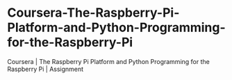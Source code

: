 # Coursera-The-Raspberry-Pi-Platform-and-Python-Programming-for-the-Raspberry-Pi
Coursera | The Raspberry Pi Platform and Python Programming for the Raspberry Pi | Assignment
